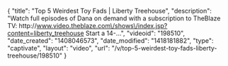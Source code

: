 {
    "title": "Top 5 Weirdest Toy Fads | Liberty Treehouse",
    "description": "Watch full episodes of Dana on demand with a subscription to TheBlaze TV: http:\/\/www.video.theblaze.com\/shows\/index.jsp?content=liberty_treehouse Start a 14-...",
    "videoid": "198510",
    "date_created": "1408046573",
    "date_modified": "1418181882",
    "type": "captivate",
    "layout": "video",
    "url": "\/v\/top-5-weirdest-toy-fads-liberty-treehouse\/198510"
}